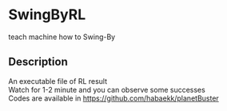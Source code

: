 # SwingByRL
teach machine how to Swing-By

## Description
An executable file of RL result  
Watch for 1-2 minute and you can observe some successes  
Codes are available in https://github.com/habaekk/planetBuster  
